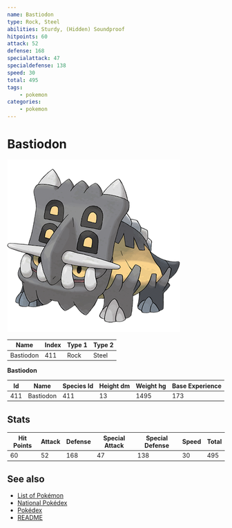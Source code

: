 ```yaml
---
name: Bastiodon
type: Rock, Steel
abilities: Sturdy, (Hidden) Soundproof
hitpoints: 60
attack: 52
defense: 168
specialattack: 47
specialdefense: 138
speed: 30
total: 495
tags:
    - pokemon
categories:
    - pokemon
---
```


# Bastiodon


![Bastiodon](images/411.png)

| **Name** | **Index** | **Type 1** | **Type 2** |
|----|----|----|----|
| Bastiodon | 411 | Rock | Steel  |

**Bastiodon** 




| **Id** | **Name** | **Species Id** | **Height dm** | **Weight hg** | **Base Experience** |
|--------|----------|----------------|------------|------------|---------------------|
| 411 | Bastiodon | 411 | 13 | 1495 | 173 |



## Stats

| **Hit Points** | **Attack** | **Defense** | **Special Attack** | **Special Defense** | **Speed** | **Total** |
|----------------|------------|-------------|--------------------|---------------------|-----------|-----------|
| 60 | 52 | 168 | 47 | 138 | 30 | 495 |

## See also

- [List of Pokémon](../pokemon.md)
- [National Pokédex](../national_pokedex.md)
- [Pokédex](../pokedex.md)
- [README](../README.md)
